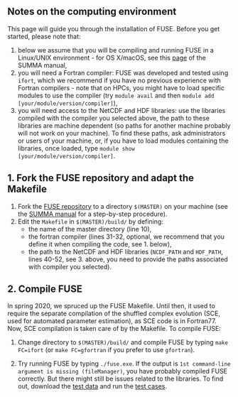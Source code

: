 ## Notes on the computing environment

This page will guide you through the installation of FUSE. Before you get started, please note that:

1. below we assume that you will be compiling and running FUSE in a Linux/UNIX environment - for OS X/macOS, see this [page](https://summa.readthedocs.io/en/latest/installation/SUMMA_on_OS_X/) of the SUMMA manual,
2. you will need a Fortran compiler: FUSE was developed and tested using `ifort`, which we recommend if you have no previous experience with Fortran compilers - note that on HPCs, you might have to load specific modules to use the compiler (try `module avail` and then `module add [your/module/version/compiler]`),
3. you will need access to the NetCDF and HDF libraries: use the libraries compiled with the compiler you selected above, the path to these libraries are machine dependent (so paths for another machine probably will not work on your machine). To find these paths, ask  administrators or users of your machine, or, if you have to load modules containing the libraries, once loaded, type `module show [your/module/version/compiler]`.

## 1. Fork the FUSE repository and adapt the Makefile
1. Fork the [FUSE repository](https://github.com/naddor/fuse) to a directory `$(MASTER)` on your machine (see the [SUMMA manual](http://summa.readthedocs.io/en/latest/development/SUMMA_and_git/) for a step-by-step procedure).
2. Edit the `Makefile` in `$(MASTER)/build/` by defining:
    * the name of the master directory (line 10),
    * the fortran compiler (lines 31-32, optional, we recommend that you define it when compiling the code, see 1. below),
    * the path to the NetCDF and HDF libraries (`NCDF_PATH` and `HDF_PATH`, lines 40-52, see 3. above, you need to provide the paths associated with compiler you selected).

## 2. Compile FUSE
In spring 2020, we spruced up the FUSE Makefile. Until then, it used to require the separate compilation of the shuffled complex evolution (SCE, used for automated parameter estimation), as SCE code is in Fortran77. Now, SCE compilation is taken care of by the Makefile. To compile FUSE:

1. Change directory to `$(MASTER)/build/` and compile FUSE by typing `make FC=ifort` (or `make FC=gfortran` if you prefer to use `gfortran`).

2. Try running FUSE by typing `./fuse.exe`. If the output is `1st command-line argument is missing (fileManager)`, you have probably compiled FUSE correctly. But there might still be issues related to the libraries. To find out, download the [test data](../test_data/) and run the [test cases](../test_cases/).

<a id="infile_file_formats"></a>
